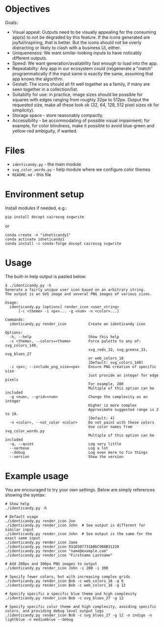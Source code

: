 # Objectives

Goals:
- Visual appeal: Outputs need to be visually appealing for the consuming app(s) to not be degraded by this feature. If the icons generated are joyful/inspiring, that is better.  But the icons should not be overly distracting or likely to clash with a business UI, either.
- Uniqueneness: We want similar-looking inputs to have noticably different outputs.
- Speed: We want generation/availability fast enough to load into the app.
- Repeatabilty: Any app in our ecosystem could (re)generate a "match" programmatically if the input same is exactly the same, assuming that app knows the algorithm.
- Gestalt: The icons should all fit well together as a family, if many are seen together in a collection/list.
- Suitabilty for use: in practice, image sizes should be possible for squares with edges ranging from roughly 32px to 512px.  Output the requested size, make all these look ok (32, 64, 128, 512 pixel sizes ok for simplicity).
- Storage space - store reasonably compactly.
- Accessibility - be accommodating of possible visual impairment; for example, for color blindness, make it possible to avoid blue-green and yellow-red ambiguity, if wanted.


# Files
- `identicandy.py` - the main module
- `svg_color_words.py` - help module where we configure color themes
- `README.md` - this file


# Environment setup

Install modules if needed, e.g.:

```
pip install docopt cairosvg svgwrite
```

or

```
conda create -n "idneticandy1"
conda activate idneticandy1
conda install -c conda-forge docopt cairosvg svgwrite
```


# Usage

The built-in help output is pasted below:

```
$ ./identicandy.py -h
Generate a fairly unique user icon based on an arbitrary string.
The output is an SVG image and several PNG images of various sizes.

Usage:
  identicandy.py [options] render_icon <user_string>
      [-c <theme> -i <px>... -g <num> -n <color>...]

Commands:
  identicandy.py render_icon          Create an identicandy icon

Options:
  -h, --help                          Show this help
  -c <theme>, --colors=<theme>        Force palette to any of: svg_colors_140,
                                      svg_reds_32, svg_greens_33, svg_blues_27
                                      or web_colors_16
                                      [Default: svg_colors_140]
  -i <px>, --include_png_size=<px>    Ensure PNG creation of specific size
                                      Just provide an integer for edge pixels
                                      For example, 200
                                      Multiple of this option can be included
  -g <num>, --grid=<num>              Change the complexity as an integer
                                      Higher is more complex
                                      Approximate suggested range is 2 to 10.
                                      [Default: 4]
  -n <color>, --not_color <color>     Do not paint with these colors
                                      Use color names from svg_color_words.py
                                      Multiple of this option can be included
  -q, --quiet                         Log very little
  --verbose                           Log a lot
  --debug                             Log even more to fix things
  --version                           Show the version
```

# Example usage
You are encouraged to try your own settings.  Below are simply references showing the syntax:
```
# Show help
./identicandy.py -h

# Default usage
./identicandy.py render_icon Jon
./identicandy.py render_icon John  # See output is different for similar input
./identicandy.py render_icon John  # See output is the same for the exact same input
./identicandy.py render_icon Jane
./identicandy.py render_icon 931D387731bBbC988B31220
./identicandy.py render_icon "name@example.com"
./identicandy.py render_icon "Firstname Lastname"

# Add 200px and 300px PNG images to output
./identicandy.py render_icon John -i 200 -i 300

# Specify fewer colors, but with increasing complex grids
./identicandy.py render_icon Bob -c web_colors_16 -g 6
./identicandy.py render_icon Bob -c web_colors_16 -g 12

# Specify specific a specific blue theme and high complexity
./identicandy.py render_icon Bob -c svg_blues_27 -g 12 

# Specify specific color theme and high complexity, avoiding specific colors, and providing debug level output logs
./identicandy.py render_icon Bob -c svg_blues_27 -g 12 -n indigo -n lightblue -n mediumblue --debug
```
